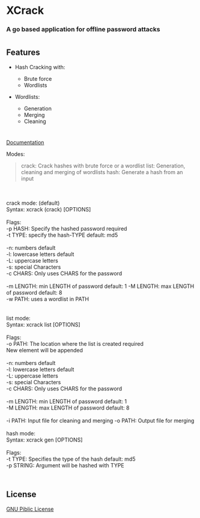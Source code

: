 # XCrack

### A go based application for offline password attacks

#

## Features

* Hash Cracking with:
    * Brute force
    * Wordlists

* Wordlists:
    * Generation
    * Merging
    * Cleaning

#

[Documentation](https://adzsx.github.io)


Modes:<br>

>crack:  Crack hashes with brute force or a wordlist
>list:   Generation, cleaning and merging of wordlists 
>hash:   Generate a hash from an input


<br><br>
crack mode: (default)<br>
Syntax:			xcrack (crack) [OPTIONS]<br>
<br>
Flags:
<br>
-p HASH:	   	Specify the hashed password 					required<br>
-t TYPE:		specify the hash-TYPE 							default: md5<br>
<br>
-n:			numbers											default<br>
-l:			lowercase letters								default<br>
-L:			uppercase letters<br>
-s:			special Characters<br>
-c CHARS:	Only uses CHARS for the password<br>
<br>
-m LENGTH:	min LENGTH of password							default: 1
-M LENGTH:	max LENGTH of password 							default: 8
<br>
-w PATH:	uses a wordlist in PATH<br>
<br>
<br>
list mode:<br>
Syntax:        	xcrack list [OPTIONS]<br>
<br>
Flags:<br>
-o PATH:		The location where the list is created		 	required<br>
New element will be appended<br>
<br>
-n:    		numbers											default<br>
-l:    		lowercase letters								default<br>
-L:    		uppercase letters<br>
-s:    		special Characters<br>
-c CHARS:	Only uses CHARS for the password<br>
<br>
-m LENGTH:  min LENGTH of password							default: 1<br>
-M LENGTH:  max LENGTH of password							default: 8<br>
<br>
-i PATH:    Input file for cleaning and merging
-o PATH:    Output file for merging
<br>
<br>
hash mode:<br>
Syntax:			xcrack gen [OPTIONS]<br>
<br>
Flags:<br>
-t TYPE:	Specifies the type of the hash 					default: md5<br>
-p STRING:  Argument will be hashed with TYPE<br>
<br>

#

## License

[GNU Piblic License](https://choosealicense.com/licenses/gpl-3.0/)
